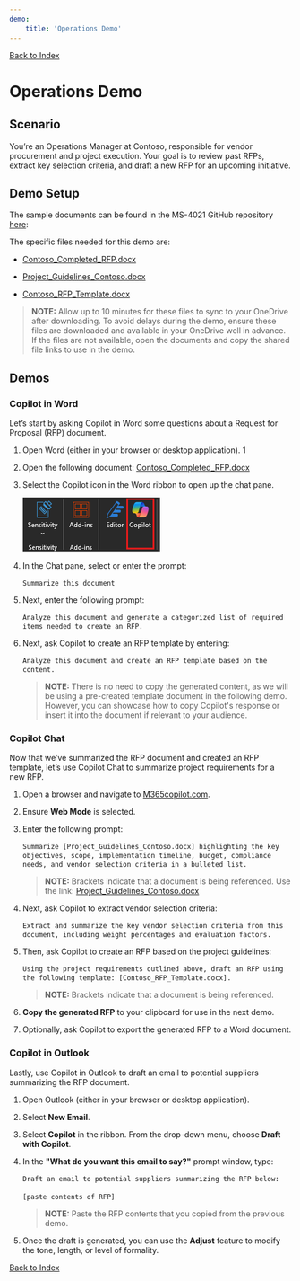 ```yaml
---
demo:
    title: 'Operations Demo'
---
```


[Back to Index](https://microsoftlearning.github.io/MS-4021-Copilot-Immersion-Experience/)

# Operations Demo

## Scenario

You’re an Operations Manager at Contoso, responsible for vendor procurement and project execution. Your goal is to review past RFPs, extract key selection criteria, and draft a new RFP for an upcoming initiative.

## Demo Setup

The sample documents can be found in the MS-4021 GitHub repository [here](https://github.com/MicrosoftLearning/MS-4021-Copilot-Immersion-Experience/tree/master/ResourceFiles):

The specific files needed for this demo are:

- [Contoso_Completed_RFP.docx](https://github.com/MicrosoftLearning/MS-4021-Copilot-Immersion-Experience/raw/master/ResourceFiles/Contoso_Completed_RFP.docx)

- [Project_Guidelines_Contoso.docx](https://github.com/MicrosoftLearning/MS-4021-Copilot-Immersion-Experience/raw/master/ResourceFiles/Project_Guidelines_Contoso.docx)

- [Contoso_RFP_Template.docx](https://github.com/MicrosoftLearning/MS-4021-Copilot-Immersion-Experience/raw/master/ResourceFiles/Contoso_RFP_Template.docx)

> **NOTE:** Allow up to 10 minutes for these files to sync to your OneDrive after downloading. To avoid delays during the demo, ensure these files are downloaded and available in your OneDrive well in advance. If the files are not available, open the documents and copy the shared file links to use in the demo.

## Demos

### Copilot in Word

Let’s start by asking Copilot in Word some questions about a Request for Proposal (RFP) document.

1. Open Word (either in your browser or desktop application).
1
1. Open the following document: [Contoso_Completed_RFP.docx](https://github.com/MicrosoftLearning/MS-4021-Copilot-Immersion-Experience/raw/master/ResourceFiles/Contoso_Completed_RFP.docx)

1. Select the Copilot icon in the Word ribbon to open up the chat pane.

    ![screenshot showing Work mode tab.](../Demos/Media/copilot-ribbon-word.png)

1. In the Chat pane, select or enter the prompt:

   ```text
   Summarize this document
   ```

1. Next, enter the following prompt:

   ```text
   Analyze this document and generate a categorized list of required items needed to create an RFP.
   ```

1. Next, ask Copilot to create an RFP template by entering:

   ```text
   Analyze this document and create an RFP template based on the content.
   ```

    > **NOTE:** There is no need to copy the generated content, as we will be using a pre-created template document in the following demo. However, you can showcase how to copy Copilot's response or insert it into the document if relevant to your audience.

### Copilot Chat

Now that we’ve summarized the RFP document and created an RFP template, let’s use Copilot Chat to summarize project requirements for a new RFP.

1. Open a browser and navigate to [M365copilot.com](https://m365copilot.com/).  

1. Ensure **Web Mode** is selected.

1. Enter the following prompt:

   ```text
   Summarize [Project_Guidelines_Contoso.docx] highlighting the key objectives, scope, implementation timeline, budget, compliance needs, and vendor selection criteria in a bulleted list.
   ```

    > **NOTE:** Brackets indicate that a document is being referenced. Use the link:
    > [Project_Guidelines_Contoso.docx](https://github.com/MicrosoftLearning/MS-4021-Copilot-Immersion-Experience/raw/master/ResourceFiles/Project_Guidelines_Contoso.docx)

1. Next, ask Copilot to extract vendor selection criteria:

   ```text
   Extract and summarize the key vendor selection criteria from this document, including weight percentages and evaluation factors.
   ```

1. Then, ask Copilot to create an RFP based on the project guidelines:

   ```text
   Using the project requirements outlined above, draft an RFP using the following template: [Contoso_RFP_Template.docx].
   ```

    > **NOTE:** Brackets indicate that a document is being referenced.

1. **Copy the generated RFP** to your clipboard for use in the next demo.

1. Optionally, ask Copilot to export the generated RFP to a Word document.

### Copilot in Outlook

Lastly, use Copilot in Outlook to draft an email to potential suppliers summarizing the RFP document.

1. Open Outlook (either in your browser or desktop application).

1. Select **New Email**.

1. Select **Copilot** in the ribbon. From the drop-down menu, choose **Draft with Copilot**.

1. In the **"What do you want this email to say?"** prompt window, type:

   ```text
   Draft an email to potential suppliers summarizing the RFP below:

   [paste contents of RFP]
   ```

    > **NOTE:** Paste the RFP contents that you copied from the previous demo.

1. Once the draft is generated, you can use the **Adjust** feature to modify the tone, length, or level of formality.

[Back to Index](https://microsoftlearning.github.io/MS-4021-Copilot-Immersion-Experience/)
